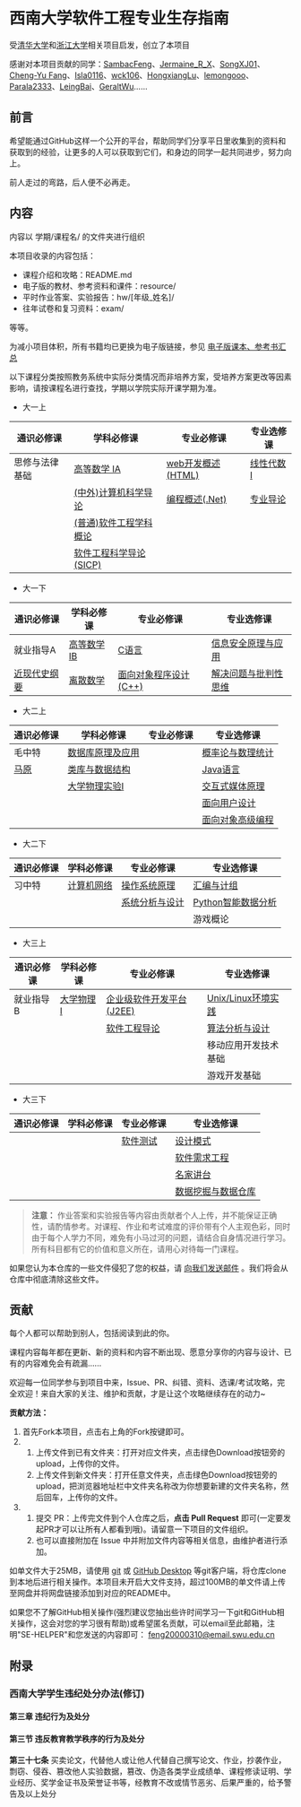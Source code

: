 # 西南大学软件工程专业生存指南

受[清华大学](https://github.com/PKUanonym/REKCARC-TSC-UHT)和[浙江大学](https://github.com/QSCTech/zju-icicles)相关项目启发，创立了本项目

感谢对本项目贡献的同学：[SambacFeng](https://github.com/SambacFeng)、[Jermaine_R_X](https://github.com/21558568)、[SongXJ01](https://github.com/SongXJ01)、[Cheng-Yu Fang](https://github.com/cnyvfang)、[Isla0116](https://github.com/Isla0116)、[wck106](https://github.com/wck106)、[HongxiangLu](https://github.com/HongxiangLu)、[lemongooo](https://github.com/lemongooo)、[Parala2333](https://github.com/Parala2333)、[LeingBai](https://github.com/LeingBai)、[GeraltWu](https://github.com/GeraltWu)......

## 前言

希望能通过GitHub这样一个公开的平台，帮助同学们分享平日里收集到的资料和获取到的经验，让更多的人可以获取到它们，和身边的同学一起共同进步，努力向上。

前人走过的弯路，后人便不必再走。

## 内容

内容以 学期/课程名/ 的文件夹进行组织

本项目收录的内容包括：

- 课程介绍和攻略：README.md
- 电子版的教材、参考资料和课件：resource/
- 平时作业答案、实验报告：hw/[年级_姓名]/
- 往年试卷和复习资料：exam/

等等。

为减小项目体积，所有书籍均已更换为电子版链接，参见 [电子版课本、参考书汇总](booklist.md)

以下课程分类按照教务系统中实际分类情况而非培养方案，受培养方案更改等因素影响，请按课程名进行查找，学期以学院实际开课学期为准。

- 大一上

| 通识必修课 | 学科必修课 | 专业必修课 | 专业选修课 |  
| --------- | --------- | --------- | --------- |
| 思修与法律基础 | [高等数学 IA](大一上/高等数学IA) | [web开发概述(HTML)](大一上/web开发概述(HTML)) | [线性代数 I](大一上/线性代数) |
|  | [(中外)计算机科学导论](大一上/计算机科学导论) | [编程概述(.Net)](大一上/编程概述(.Net)) | [专业导论](大一上/专业导论与个人发展管理) |
|  | [(普通)软件工程学科概论](大一上/软件工程学科概论) |  |  |
|  | [软件工程科学导论(SICP)](大一上/软件工程科学导论(SICP)) |  |  |

- 大一下

| 通识必修课 | 学科必修课 | 专业必修课 | 专业选修课 | 
| --------- | --------- | --------- | --------- |
| 就业指导A | [高等数学 IB](大一下/高等数学IB) | [C语言](大一下/C语言) | [信息安全原理与应用](大一下/信息安全原理与应用) |
| [近现代史纲要](大一下/近现代史纲要) | [离散数学](大一下/离散数学) | [面向对象程序设计(C++)](大一下/面向对象程序设计(C++)) | [解决问题与批判性思维](大一下/解决问题与批判性思维) |

- 大二上

| 通识必修课 | 学科必修课 | 专业必修课 | 专业选修课 | 
| --------- | --------- | --------- | --------- |
| 毛中特 | [数据库原理及应用](大二上/数据库原理及应用) |  | [概率论与数理统计](大二上/概率论与数理统计) |
| [马原](大二上/马克思主义基本原理) | [类库与数据结构](大二上/类库与数据结构) |  | [Java语言](大二上/Java语言) |
|  | [大学物理实验Ⅰ](大二上/大学物理实验)  |  | [交互式媒体原理](大二上/交互式媒体原理) |
|  |  |  | [面向用户设计](大二上/面向用户设计) |
|  |  |  | [面向对象高级编程](大二上/面向对象高级编程) |

- 大二下

| 通识必修课 | 学科必修课 | 专业必修课 | 专业选修课 | 
| --------- | --------- | --------- | --------- |
| 习中特 | [计算机网络](大二下/计算机网络) | [操作系统原理](大二下/操作系统原理/) | [汇编与计组](大二下/汇编与计组) |
|  |  | [系统分析与设计](大二下/系统分析与设计) | [Python智能数据分析](大二下/Python智能数据分析) |
|  |  |  | 游戏概论 |

- 大三上

| 通识必修课 | 学科必修课 | 专业必修课 | 专业选修课 | 
| --------- | --------- | --------- | --------- |
| 就业指导B | [大学物理Ⅰ](大三上/大学物理Ⅰ) | [企业级软件开发平台(J2EE)](大三上/企业级软件开发平台(J2EE)) | [Unix/Linux环境实践](大三上/Linux) |
|  |  | [软件工程导论](大三上/软件工程导论) | [算法分析与设计](大三上/算法分析与设计) |
|  |  |  | 移动应用开发技术基础	 |
|  |  |  | 游戏开发基础	 |


- 大三下

| 通识必修课 | 学科必修课 | 专业必修课 | 专业选修课 | 
| --------- | --------- | --------- | --------- | 
|  |  | [软件测试](大三下/软件测试) |  [设计模式](大三下/设计模式) |
|  |  |  |  [软件需求工程](大三下/软件需求工程) |
|  |  |  |  [名家讲台](大三下/名家讲台) |
|  |  |  | [数据挖掘与数据仓库](大三下/数据挖掘与数据仓库) |

> **注意：**
> 作业答案和实验报告等内容由贡献者个人上传，并不能保证正确性，请酌情参考。对课程、作业和考试难度的评价带有个人主观色彩，同时由于每个人学力不同，难免有小马过河的问题，请结合自身情况进行学习。所有科目都有它的价值和意义所在，请用心对待每一门课程。

如果您认为本仓库的一些文件侵犯了您的权益，请 [向我们发送邮件](mailto:feng20000310@email.swu.edu.cn) 。我们将会从仓库中彻底清除这些文件。

## 贡献

每个人都可以帮助到别人，包括阅读到此的你。

课程内容每年都在更新、新的资料和内容不断出现、愿意分享你的内容与设计、已有的内容难免会有疏漏......

欢迎每一位同学参与到项目中来，Issue、PR、纠错、资料、选课/考试攻略，完全欢迎！来自大家的关注、维护和贡献，才是让这个攻略继续存在的动力~

**贡献方法：**

1. 首先Fork本项目，点击右上角的Fork按键即可。
2. 
   1. 上传文件到已有文件夹：打开对应文件夹，点击绿色Download按钮旁的upload，上传你的文件。
   2. 上传文件到新文件夹：打开任意文件夹，点击绿色Download按钮旁的upload，把浏览器地址栏中文件夹名称改为你想要新建的文件夹名称，然后回车，上传你的文件。
3. 
   1. 提交 PR：上传完文件到个人仓库之后，**点击 Pull Request** 即可(一定要发起PR才可以让所有人都看到哦)。请留意一下项目的文件组织。
   2. 也可以直接附加在 Issue 中并附加文件内容等相关信息，由维护者进行添加。

如单文件大于25MB，请使用 [git](https://git-scm.com/) 或 [GitHub Desktop](https://desktop.github.com/) 等git客户端，将仓库clone到本地后进行相关操作。本项目未开启大文件支持，超过100MB的单文件请上传至网盘并将网盘链接添加到对应的README中。

如果您不了解GitHub相关操作(强烈建议您抽出些许时间学习一下git和GitHub相关操作，这会对您的学习很有帮助)或希望匿名贡献，可以email至此邮箱，注明"SE-HELPER"和您发送的内容即可： feng20000310@email.swu.edu.cn 

## 附录

### 西南大学学生违纪处分办法(修订)

#### 第三章 违纪行为及处分

#### 第三节 违反教育教学秩序的行为及处分

**第三十七条** 买卖论文，代替他人或让他人代替自己撰写论文、作业，抄袭作业，剽窃、侵吞、篡改他人实验数据，篡改、伪造各类学业成绩单、课程修读证明、学业经历、奖学金证书及荣誉证书等，经教育不改或情节恶劣、后果严重的，给予警告及以上处分
